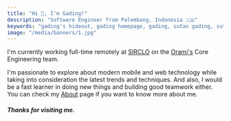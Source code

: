 ```yaml
---
title: "Hi 👋, I'm Gading!"
description: "Software Engineer from Palembang, Indonesia 🇮🇩"
keywords: "gading's hideout, gading homepage, gading, sutan gading, sutan gading fadhillah nasution, sutan, sutanlab, gading.dev, gading dev, gading's website, gading website"
image: "/media/banners/1.jpg"
---
```


I'm currently working full-time remotely at [SIRCLO](https://sirclo.com) on the [Orami's](https://orami.co.id) Core Engineering team.

I'm passionate to explore about modern mobile and web technology while taking into consideration the latest trends and techniques. And also, I would be a fast learner in doing new things and building good teamwork either. You can check my [About](/about) page if you want to know more about me.

##### *Thanks for visiting me.*
